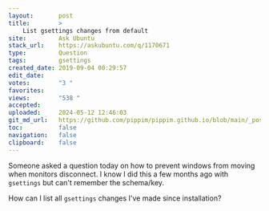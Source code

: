 ```yaml
---
layout:       post
title:        >
    List gsettings changes from default
site:         Ask Ubuntu
stack_url:    https://askubuntu.com/q/1170671
type:         Question
tags:         gsettings
created_date: 2019-09-04 00:29:57
edit_date:    
votes:        "3 "
favorites:    
views:        "538 "
accepted:     
uploaded:     2024-05-12 12:46:03
git_md_url:   https://github.com/pippim/pippim.github.io/blob/main/_posts/2019/2019-09-04-List-gsettings-changes-from-default.md
toc:          false
navigation:   false
clipboard:    false
---
```


Someone asked a question today on how to prevent windows from moving when monitors disconnect. I know I did this a few months ago with `gsettings` but can't remember the schema/key.

How can I list all `gsettings` changes I've made since installation?
